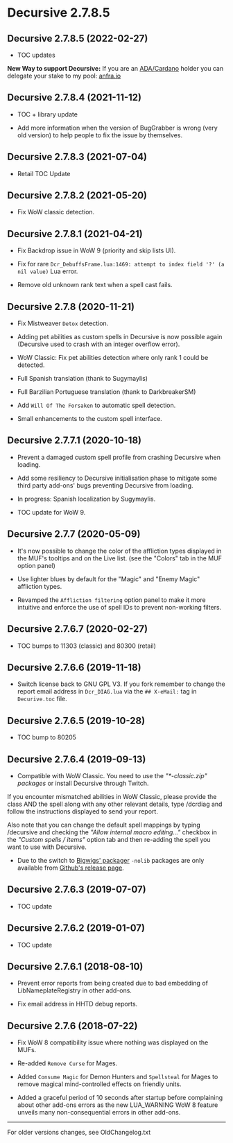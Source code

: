 Decursive 2.7.8.5
=================

Decursive 2.7.8.5 (2022-02-27)
------------------------------

- TOC updates

**New Way to support Decursive:** If you are an [ADA/Cardano](https://cardano.org) holder you can
delegate your stake to my pool: [anfra.io](https://anfra.io)


Decursive 2.7.8.4 (2021-11-12)
------------------------------

- TOC + library update

- Add more information when the version of BugGrabber is wrong (very old
  version) to help people to fix the issue by themselves.


Decursive 2.7.8.3 (2021-07-04)
------------------------------

- Retail TOC Update


Decursive 2.7.8.2 (2021-05-20)
------------------------------

- Fix WoW classic detection.


Decursive 2.7.8.1 (2021-04-21)
------------------------------

- Fix Backdrop issue in WoW 9 (priority and skip lists UI).

- Fix for rare `Dcr_DebuffsFrame.lua:1469: attempt to index field '?' (a nil value)` Lua error.

- Remove old unknown rank text when a spell cast fails.


Decursive 2.7.8 (2020-11-21)
----------------------------

- Fix Mistweaver `Detox` detection.

- Adding pet abilities as custom spells in Decursive is now possible again
  (Decursive used to crash with an integer overflow error).

- WoW Classic: Fix pet abilities detection where only rank 1 could be detected.

- Full Spanish translation (thank to Sugymaylis)

- Full Barzilian Portuguese translation (thank to DarkbreakerSM)

- Add `Will Of The Forsaken` to automatic spell detection.

- Small enhancements to the custom spell interface.


Decursive 2.7.7.1 (2020-10-18)
------------------------------

- Prevent a damaged custom spell profile from crashing Decursive when loading.

- Add some resiliency to Decursive initialisation phase to mitigate some third party
  add-ons' bugs preventing Decursive from loading.

- In progress: Spanish localization by Sugymaylis.

- TOC update for WoW 9.


Decursive 2.7.7 (2020-05-09)
----------------------------

- It's now possible to change the color of the affliction types displayed in
  the MUF's tooltips and on the Live list.
  (see the "Colors" tab in the MUF option panel)

- Use lighter blues by default for the "Magic" and "Enemy Magic" affliction types.

- Revamped the `Affliction filtering` option panel to make it more intuitive
  and enforce the use of spell IDs to prevent non-working filters.


Decursive 2.7.6.7 (2020-02-27)
------------------------------

- TOC bumps to 11303 (classic) and 80300 (retail)


Decursive 2.7.6.6 (2019-11-18)
------------------------------

- Switch license back to GNU GPL V3. If you fork remember to change the report
  email address in `Dcr_DIAG.lua` via the `## X-eMail:` tag in `Decurive.toc` file.


Decursive 2.7.6.5 (2019-10-28)
-----------------------------

- TOC bump to 80205


Decursive 2.7.6.4 (2019-09-13)
-----------------------------

- Compatible with WoW Classic. You need to use the _"*-classic.zip" packages_
  or install Decursive through Twitch.

If you encounter mismatched abilities in WoW Classic, please provide the class
AND the spell along with any other relevant details, type /dcrdiag and follow
the instructions displayed to send your report.

Also note that you can change the default spell mappings by typing /decursive
and checking the _"Allow internal macro editing..."_ checkbox in the  _"Custom spells / items"_
option tab and then re-adding the spell you want to use with Decursive.

- Due to the switch to [Bigwigs' packager][BigwigsPackager] `-nolib` packages are only available
  from [Github's release page][GithubReleases].


Decursive 2.7.6.3 (2019-07-07)
------------------------------

- TOC update


Decursive 2.7.6.2 (2019-01-07)
------------------------------

- TOC update


Decursive 2.7.6.1 (2018-08-10)
------------------------------

- Prevent error reports from being created due to bad embedding of
  LibNameplateRegistry in other add-ons.

- Fix email address in HHTD debug reports.


Decursive 2.7.6 (2018-07-22)
----------------------------

- Fix WoW 8 compatibility issue where nothing was displayed on the MUFs.

- Re-added `Remove Curse` for Mages.

- Added `Consume Magic` for Demon Hunters and `Spellsteal` for Mages to remove
  magical mind-controlled effects on friendly units.

- Added a graceful period of 10 seconds after startup before complaining about
  other add-ons errors as the new LUA_WARNING WoW 8 feature unveils many
  non-consequential errors in other add-ons.


***
For older versions changes, see OldChangelog.txt


[ticket]: https://www.wowace.com/projects/decursive/issues
[GithubReleases]: https://github.com/2072/Decursive/releases
[BigwigsPackager]: https://github.com/BigWigsMods/packager
